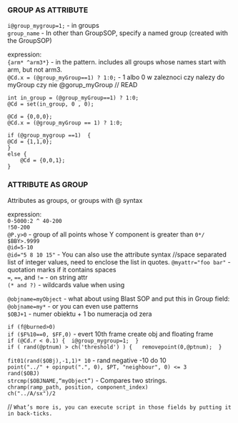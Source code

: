 ### GROUP AS ATTRIBUTE

`i@group_mygroup=1;` - in groups   
`group_name` - In other than GroupSOP, specify a named group (created with the GroupSOP)  

expression:  
`{arm* ^arm3*}`  - in the pattern. includes all groups whose names start with arm, but not arm3.   
`@Cd.x = (@group_myGroup==1) ? 1:0;` - 1 albo 0 w zaleznoci czy nalezy do myGroup czy nie @gorup_myGroup // READ   

```
int in_group = (@group_myGroup==1) ? 1:0;
@Cd = set(in_group, 0 , 0);
```
```
@Cd = {0,0,0};
@Cd.x = (@group_myGroup == 1) ? 1:0;
```
```
if (@group_mygroup ==1)  {
@Cd = {1,1,0};
}
else {
    @Cd = {0,0,1};
}
```
### ATTRIBUTE AS GROUP
Attributes as groups, or groups with @ syntax

expression:  
`0-5000:2 ^ 40-200`  
`!50-200`   
`@P.y>0` - group of all points whose Y component is greater than `0*/ $BBY>.9999`     
`@id=5-10`  
`@id="5 8 10 15"` - You can also use the attribute syntax //space separated list of integer values, need to enclose the list in quotes. 
`@myattr="foo bar"` - quotation marks if it contains spaces   
`=`, `==`, and `!=`  - on string attr  
`(* and ?)` -  wildcards value when using   



`@objname=myObject` - what about using Blast SOP and put this in Group field:   
`@objname=my*` - or you can even use patterns   
`$OBJ+1` - numer obiektu + 1 bo numeracja od zera   

`if (f@burned>0)`  
`if ($F%10==0, $FF,0)` - evert 10th frame create obj and floating frame   
`if (@Cd.r < 0.1) {  i@group_mygroup=1;  }`   
`if ( rand(@ptnum) > ch('threshold') ) {   removepoint(0,@ptnum);  }`     

`fit01(rand($OBj),-1,1)* 10` - rand negative -10 do 10  
`point("../" + opinput(".", 0), $PT, "neighbour", 0) <= 3`    
`rand($OBJ)`   
`strcmp($OBJNAME,“myObject”)` - Compares two strings.  
`chramp(ramp_path, position, component_index)`   
`ch("../A/sx")/2`   

// `What’s more is, you can execute script in those fields by putting it in back-ticks.`
```
